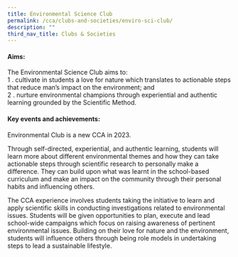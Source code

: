 ```yaml
---
title: Environmental Science Club
permalink: /cca/clubs-and-societies/enviro-sci-club/
description: ""
third_nav_title: Clubs & Societies
---
```

#### Aims:

The Environmental Science Club aims to:<br>
1 \.  cultivate in students a love for nature which translates to actionable steps that reduce man’s impact on the environment; and<br>
2 \.  nurture environmental champions through experiential and authentic learning grounded by the Scientific Method.

#### Key events and achievements:

Environmental Club is a new CCA in 2023.

Through self-directed, experiential, and authentic learning, students will learn more about different environmental themes and how they can take actionable steps through scientific research to personally make a difference. They can build upon what was learnt in the school-based curriculum and make an impact on the community through their personal habits and influencing others.

The CCA experience involves students taking the initiative to learn and apply scientific skills in conducting investigations related to environmental issues. Students will be given opportunities to plan, execute and lead school-wide campaigns which focus on raising awareness of pertinent environmental issues. Building on their love for nature and the environment, students will influence others through being role models in undertaking steps to lead a sustainable lifestyle.